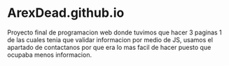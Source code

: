 # ArexDead.github.io
Proyecto final de programacion web donde tuvimos que hacer 3 paginas 1 de las cuales tenia que validar informacion por medio de JS, usamos el apartado de contactanos por que era lo mas facil de hacer puesto que ocupaba menos informacion.
